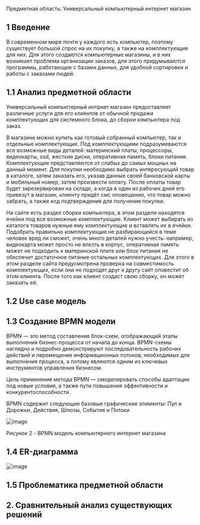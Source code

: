 Предметная область: Универсальный компьютерный интернет магазин
<h2>1 Введение</h2>

В современном мире почти у каждого есть компьютер, поэтому существует большой спрос на их покупку, а также на комплектующие для них. Для этого создаются компьютерные магазины, и в них возникает проблема организации заказов, для этого придумываются программы, работающие с базами данных, для удобной сортировки и работы с заказами людей.
<h2>1.1 Анализ предметной области</h2>

Универсальный компьютерный интрнет магазин предоставляет различные услуги для его клиентов от обычной продажи комплектующих для системного блока, до сборки компьютера под заказ.

В магазине можно купить как готовый собранный компьютер, так и отдельные комплектующие. Под комплектующими подразумеваются все возможные виды деталей: материнский платы, процессоры, видеокарты, ssd, жесткие диски, оперативная память, блоки питания. Комплектующие представляются от слабых до самых мощных на данный момент. Для покупки необходимо выбрать интересующий товар в каталоге, затем заказать его, указав данные своей банковской карты и мобильный номер, затем произвести оплату. После оплаты товар будет зарезервирован на складе, а когда в один из рабочих дней его привезут в магазин, клиенту придёт смс оповещение, что товар можно забрать, а также код подтверждения для получения покупки.

На сайте есть раздел сборки компьютера, в этом разделе находятся ячейки под все возможные комплектующие. Клиент может выбирать из каталога товаров нужные ему комплектующие и вставлять их в ячейки. Подобрать правильно комплектующие не разбирающийся в теме человек вряд ли сможет, очень много деталей нужно учесть: например, видеокарта может просто не влезть в корпус, оперативная память может не подходить к материнской плате или блок питания не обеспечит достаточное питание остальных комплектующих. Для этого в этом разделе сайта предусмотрена проверка на совместимость комплектующих, если они не подходят друг к другу сайт оповестит об этом клиента. После того как клиент создаст свою сборку, он может заказать её. 

<h2>1.2 Use case модель</h2>

<h2>1.3 Создание BPMN модели</h2>

BPMN — это метод составления блок-схем, отображающий этапы выполнения бизнес-процесса от начала до конца. BPMN-схемы наглядно и подробно демонстрируют последовательность рабочих действий и перемещение информационных потоков, необходимых для выполнения процесса, а потому являются одним из ключевых инструментов управления бизнесом.

Цель применения метода BPMN — смоделировать способы адаптации под новые условия, а также пути повышения эффективности и конкурентоспособности.


BPMN содержит следующие базовые графические элементы: Пул и Дорожки, Действия, Шлюзы, События и Потоки

![image](https://user-images.githubusercontent.com/105597943/198353537-0aeda771-9328-42df-96df-eff366ac4082.png)

Рисунок 2 - BPMN модель компьютерного интернет магазина
<h2>1.4 ER-диаграмма</h2>

![image](https://user-images.githubusercontent.com/105597943/201203631-577c9ad7-1ed2-45a8-82d3-44af4356e440.png)

<h2>1.5 Проблематика предметной области</h2>

<h2>2. Сравнительный анализ существующих решений</h2>
